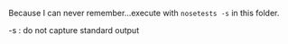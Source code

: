 Because I can never remember...execute with `nosetests -s` in this folder.

-s : do not capture standard output

